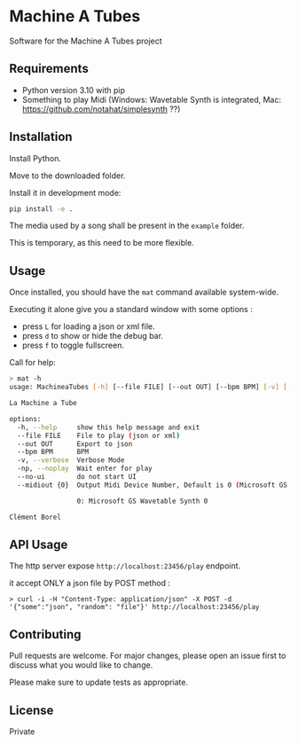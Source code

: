 # Machine A Tubes

Software for the Machine A Tubes project


## Requirements

- Python version 3.10 with pip
- Something to play Midi (Windows: Wavetable Synth is integrated, Mac: https://github.com/notahat/simplesynth ??)

## Installation

Install Python.

Move to the downloaded folder.

Install it in development mode:

```bash
pip install -e .
```

The media used by a song shall be present in the `example` folder.

This is temporary, as this need to be more flexible.

## Usage

Once installed, you should have the `mat` command available system-wide.

Executing it alone give you a standard window with some options :

- press `L` for loading a json or xml file.
- press `d` to show or hide the debug bar.
- press `f` to toggle fullscreen.

Call for help:

```bash
> mat -h
usage: MachineaTubes [-h] [--file FILE] [--out OUT] [--bpm BPM] [-v] [-np] [--no-ui] [--midiout {0}]

La Machine a Tube

options:
  -h, --help     show this help message and exit
  --file FILE    File to play (json or xml)
  --out OUT      Export to json
  --bpm BPM      BPM
  -v, --verbose  Verbose Mode
  -np, --noplay  Wait enter for play
  --no-ui        do not start UI
  --midiout {0}  Output Midi Device Number, Default is 0 (Microsoft GS Wavetable Synth 0)

                 0: Microsoft GS Wavetable Synth 0

Clément Borel
```

## API Usage

The http server expose `http://localhost:23456/play` endpoint.

it accept ONLY a json file by POST method :

`> curl -i -H "Content-Type: application/json" -X POST -d '{"some":"json", "random": "file"}' http://localhost:23456/play`

## Contributing

Pull requests are welcome. For major changes, please open an issue first
to discuss what you would like to change.

Please make sure to update tests as appropriate.

## License

Private